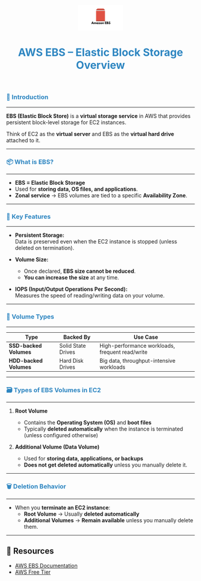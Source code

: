 <p align="center">
  <img src="ebs-logo.jpg" width="120"/>
</p>

<h1 align="center" style="color:#2E86C1;">AWS EBS – Elastic Block Storage Overview</h1>
</br>

<h3 align="left" style="color:#2E86C1;">📝 Introduction</h3>

---

**EBS (Elastic Block Store)** is a **virtual storage service** in AWS that provides persistent block-level storage for EC2 instances.

Think of EC2 as the **virtual server** and EBS as the **virtual hard drive** attached to it.

---

<h3 align="left" style="color:#2E86C1;">📦 What is EBS?</h3>

---

- **EBS = Elastic Block Storage**  
- Used for **storing data, OS files, and applications**.
- **Zonal service** → EBS volumes are tied to a specific **Availability Zone**.

---

<h3 align="left" style="color:#2E86C1;">🧰 Key Features</h3>

---

- **Persistent Storage:**  
  Data is preserved even when the EC2 instance is stopped (unless deleted on termination).

- **Volume Size:**  
  - Once declared, **EBS size cannot be reduced**.  
  - **You can increase the size** at any time.

- **IOPS (Input/Output Operations Per Second):**  
  Measures the speed of reading/writing data on your volume.

---

<h3 align="left" style="color:#2E86C1;">💾 Volume Types</h3>

---

| Type | Backed By | Use Case |
|------|-----------|----------|
| **SSD-backed Volumes** | Solid State Drives | High-performance workloads, frequent read/write |
| **HDD-backed Volumes** | Hard Disk Drives | Big data, throughput-intensive workloads |

---

<h3 align="left" style="color:#2E86C1;">🗃️ Types of EBS Volumes in EC2</h3>

---

1. **Root Volume**  
   - Contains the **Operating System (OS)** and **boot files**  
   - Typically **deleted automatically** when the instance is terminated (unless configured otherwise)

2. **Additional Volume (Data Volume)**  
   - Used for **storing data, applications, or backups**  
   - **Does not get deleted automatically** unless you manually delete it.

---

<h3 align="left" style="color:#2E86C1;">🗑️ Deletion Behavior</h3>

---

- When you **terminate an EC2 instance**:
  - **Root Volume** → Usually **deleted automatically**  
  - **Additional Volumes** → **Remain available** unless you manually delete them.

---



## 🔗 Resources

- [AWS EBS Documentation](https://docs.aws.amazon.com/AWSEC2/latest/UserGuide/AmazonEBS.html)
- [AWS Free Tier](https://aws.amazon.com/free)

